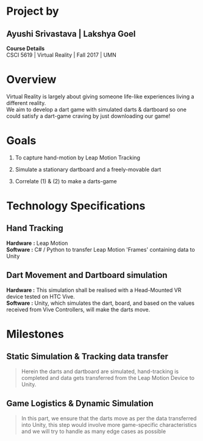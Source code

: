 Project by
===========
Ayushi Srivastava \| Lakshya Goel
----------------------------------
**Course Details**\
CSCI 5619 \| Virtual Reality \| Fall 2017 \| UMN

Overview
========

Virtual Reality is largely about giving someone life-like experiences
living a different reality.\
We aim to develop a dart game with simulated darts & dartboard so one
could satisfy a dart-game craving by just downloading our game!

Goals
=====

1.  To capture hand-motion by Leap Motion Tracking

2.  Simulate a stationary dartboard and a freely-movable dart

3.  Correlate (1) & (2) to make a darts-game

Technology Specifications
=========================

Hand Tracking
---------------------------

**Hardware** **:** Leap Motion\
**Software :** C\# / Python to transfer Leap Motion 'Frames' containing data to Unity

Dart Movement and Dartboard simulation
---------------------------
**Hardware :** This simulation shall be realised with a Head-Mounted VR device tested on HTC Vive.\
**Software :** Unity, which simulates the dart, board, and based on the values received from Vive Controllers, will make the darts move.

Milestones
==========

Static Simulation & Tracking data transfer
------------------------------------------

> Herein the darts and dartboard are simulated, hand-tracking is
> completed and data gets transferred from the Leap Motion Device to
> Unity.

Game Logistics & Dynamic Simulation
-----------------------------------

> In this part, we ensure that the darts move as per the data
> transferred into Unity, this step would involve more game-specific
> characteristics and we will try to handle as many edge cases as
> possible
